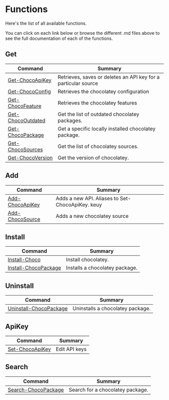 # Functions

Here's the list of all available functions.

You can click on each link below or browse the different .md files above to see the full documentation of each of the functions.

## Get

| Command                                          | Summary                                                        |
| ------------------------------------------------ | -------------------------------------------------------------- |
| [Get-ChocoApiKey](./Docs/Get-ChocoApiKey.md)     | Retrieves, saves or deletes an API key for a particular source |
| [Get-ChocoConfig ](./Docs/Get-ChocoConfig.md)    | Retrieves the chocolatey configuration                         |
| [Get-ChocoFeature ](./Docs/Get-ChocoFeature.md)  | Retrieves the chocolatey features                              |
| [Get-ChocoOutdated](./Docs/Get-ChocoOutdated.md) | Get the list of outdated chocolatey packages.                  |
| [Get-ChocoPackage](./Docs/Get-ChocoPackage.md)   | Get a specific locally installed chocolatey package.           |
| [Get-ChocoSources](./Docs/Get-ChocoSources.md)   | Get the list of chocolatey sources.                            |
| [Get-ChocoVersion](./Docs/Get-ChocoVersion.md)   | Get the version of chocolatey.                                 |

## Add

| Command                                       | Summary                                          |
| --------------------------------------------- | ------------------------------------------------ |
| [Add-ChocoApiKey](./Docs/Set-ChocoApiKey.md)  | Adds a new API. Aliases to Set-ChocoApiKey. keuy |
| [Add-ChocoSource ](./Docs/Add-ChocoSource.md) | Adds a new chocolatey source                     |

## Install

| Command                                                | Summary                        |
| ------------------------------------------------------ | ------------------------------ |
| [Install-Choco](./Docs/Install-Choco.md)               | Install chocolatey.            |
| [Install-ChocoPackage](./Docs/Install-ChocoPackage.md) | Installs a chocolatey package. |

## Uninstall

| Command                                                    | Summary                          |
| ---------------------------------------------------------- | -------------------------------- |
| [Uninstall-ChocoPackage](./Docs/Uninstall-ChocoPackage.md) | Uninstalls a chocolatey package. |

## ApiKey

| Command                                      | Summary       |
| -------------------------------------------- | ------------- |
| [Set-ChocoApiKey](./Docs/Set-ChocoApikey.md) | Edit API keys |

## Search

| Command                                              | Summary                          |
| ---------------------------------------------------- | -------------------------------- |
| [Search-ChocoPackage](./Docs/Search-ChocoPackage.md) | Search for a chocolatey package. |
